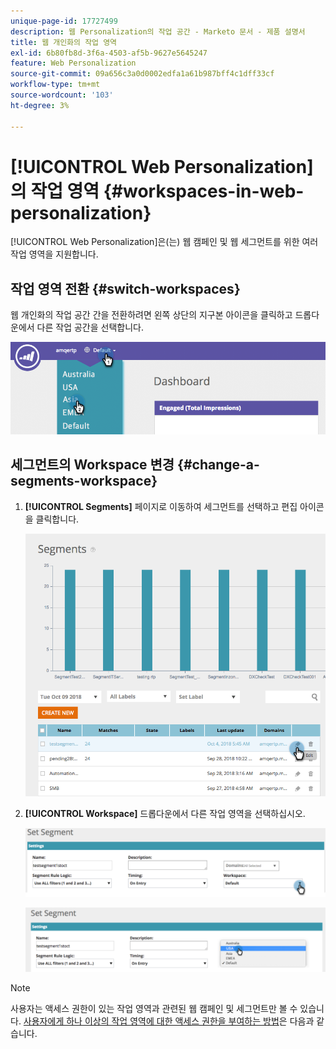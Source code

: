 ```yaml
---
unique-page-id: 17727499
description: 웹 Personalization의 작업 공간 - Marketo 문서 - 제품 설명서
title: 웹 개인화의 작업 영역
exl-id: 6b80fb8d-3f6a-4503-af5b-9627e5645247
feature: Web Personalization
source-git-commit: 09a656c3a0d0002edfa1a61b987bff4c1dff33cf
workflow-type: tm+mt
source-wordcount: '103'
ht-degree: 3%

---
```


# [!UICONTROL Web Personalization]의 작업 영역 {#workspaces-in-web-personalization}

[!UICONTROL Web Personalization]은(는) 웹 캠페인 및 웹 세그먼트를 위한 여러 작업 영역을 지원합니다.

## 작업 영역 전환 {#switch-workspaces}

웹 개인화의 작업 공간 간을 전환하려면 왼쪽 상단의 지구본 아이콘을 클릭하고 드롭다운에서 다른 작업 공간을 선택합니다.

![](assets/ss7.png)

## 세그먼트의 Workspace 변경 {#change-a-segments-workspace}

1. **[!UICONTROL Segments]** 페이지로 이동하여 세그먼트를 선택하고 편집 아이콘을 클릭합니다.

   ![](assets/ss4.png)

1. **[!UICONTROL Workspace]** 드롭다운에서 다른 작업 영역을 선택하십시오.

   ![](assets/ss6.png)

   ![](assets/ss5.png)

>[!NOTE]
>
>사용자는 액세스 권한이 있는 작업 영역과 관련된 웹 캠페인 및 세그먼트만 볼 수 있습니다. [사용자에게 하나 이상의 작업 영역에 대한 액세스 권한을 부여하는 방법](/help/marketo/product-docs/administration/workspaces-and-person-partitions/allow-user-access-to-a-workspace.md)은 다음과 같습니다.
